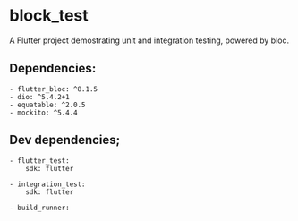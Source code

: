 # block_test

A Flutter project demostrating unit and integration testing, powered by bloc.


## Dependencies:


    - flutter_bloc: ^8.1.5
    - dio: ^5.4.2+1
    - equatable: ^2.0.5
    - mockito: ^5.4.4


## Dev dependencies;

    - flutter_test:
        sdk: flutter

    - integration_test:
        sdk: flutter  

    - build_runner:

 